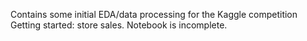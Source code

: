 Contains some initial EDA/data processing for the Kaggle competition Getting started: store sales. Notebook is incomplete.